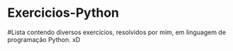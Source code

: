# Exercicios-Python

#Lista contendo diversos exercícios, resolvidos por mim, em linguagem de programação Python. xD
